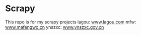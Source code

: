 # Scrapy
This repo is for my scrapy projects
lagou: www.lagou.com
mfw: www.mafengwo.cn
ynszxc: www.ynszxc.gov.cn
